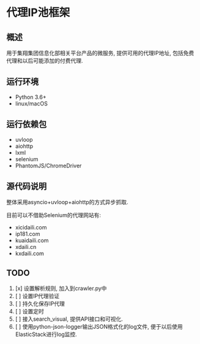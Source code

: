 # 代理IP池框架
## 概述
用于集翔集团信息化部相关平台产品的微服务, 提供可用的代理IP地址, 包括免费代理和以后可能添加的付费代理.

## 运行环境
* Python 3.6+
* linux/macOS

## 运行依赖包
* uvloop
* aiohttp
* lxml
* selenium
* PhantomJS/ChromeDriver

## 源代码说明
整体采用asyncio+uvloop+aiohttp的方式异步抓取.

目前可以不借助Selenium的代理网站有:
* xicidaili.com
* ip181.com
* kuaidaili.com
* xdaili.cn
* kxdaili.com

## TODO
1. [x] 设置解析规则, 加入到crawler.py中
3. [ ] 设置IP代理验证
4. [ ] 持久化保存IP代理
5. [ ] 设置定时
6. [ ] 接入search_visual, 提供API接口和可视化.
7. [ ] 使用python-json-logger输出JSON格式化的log文件, 便于以后使用ElasticStack进行log监控.
